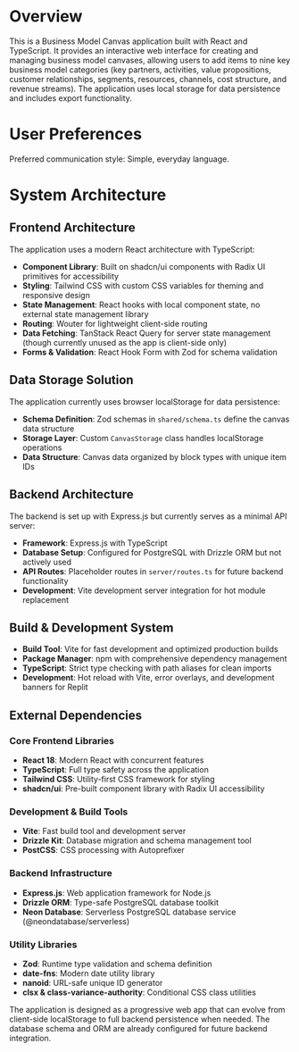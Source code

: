 # Overview

This is a Business Model Canvas application built with React and TypeScript. It provides an interactive web interface for creating and managing business model canvases, allowing users to add items to nine key business model categories (key partners, activities, value propositions, customer relationships, segments, resources, channels, cost structure, and revenue streams). The application uses local storage for data persistence and includes export functionality.

# User Preferences

Preferred communication style: Simple, everyday language.

# System Architecture

## Frontend Architecture
The application uses a modern React architecture with TypeScript:
- **Component Library**: Built on shadcn/ui components with Radix UI primitives for accessibility
- **Styling**: Tailwind CSS with custom CSS variables for theming and responsive design
- **State Management**: React hooks with local component state, no external state management library
- **Routing**: Wouter for lightweight client-side routing
- **Data Fetching**: TanStack React Query for server state management (though currently unused as the app is client-side only)
- **Forms & Validation**: React Hook Form with Zod for schema validation

## Data Storage Solution
The application currently uses browser localStorage for data persistence:
- **Schema Definition**: Zod schemas in `shared/schema.ts` define the canvas data structure
- **Storage Layer**: Custom `CanvasStorage` class handles localStorage operations
- **Data Structure**: Canvas data organized by block types with unique item IDs

## Backend Architecture
The backend is set up with Express.js but currently serves as a minimal API server:
- **Framework**: Express.js with TypeScript
- **Database Setup**: Configured for PostgreSQL with Drizzle ORM but not actively used
- **API Routes**: Placeholder routes in `server/routes.ts` for future backend functionality
- **Development**: Vite development server integration for hot module replacement

## Build & Development System
- **Build Tool**: Vite for fast development and optimized production builds
- **Package Manager**: npm with comprehensive dependency management
- **TypeScript**: Strict type checking with path aliases for clean imports
- **Development**: Hot reload with Vite, error overlays, and development banners for Replit

## External Dependencies

### Core Frontend Libraries
- **React 18**: Modern React with concurrent features
- **TypeScript**: Full type safety across the application
- **Tailwind CSS**: Utility-first CSS framework for styling
- **shadcn/ui**: Pre-built component library with Radix UI accessibility

### Development & Build Tools
- **Vite**: Fast build tool and development server
- **Drizzle Kit**: Database migration and schema management tool
- **PostCSS**: CSS processing with Autoprefixer

### Backend Infrastructure
- **Express.js**: Web application framework for Node.js
- **Drizzle ORM**: Type-safe PostgreSQL database toolkit
- **Neon Database**: Serverless PostgreSQL database service (@neondatabase/serverless)

### Utility Libraries
- **Zod**: Runtime type validation and schema definition
- **date-fns**: Modern date utility library
- **nanoid**: URL-safe unique ID generator
- **clsx & class-variance-authority**: Conditional CSS class utilities

The application is designed as a progressive web app that can evolve from client-side localStorage to full backend persistence when needed. The database schema and ORM are already configured for future backend integration.